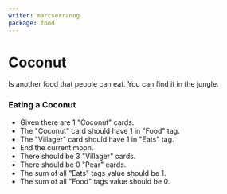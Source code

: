```yaml
---
writer: marcserranog
package: food
---
```

# Coconut

Is another food that people can eat. You can find it in the jungle.

### Eating a Coconut

 * Given there are 1 "Coconut" cards.
 * The "Coconut" card should have 1 in "Food" tag.
 * The "Villager" card should have 1 in "Eats" tag.
 * End the current moon.
 * There should be 3 "Villager" cards.
 * There should be 0 "Pear" cards.
 * The sum of all "Eats" tags value should be 1.
 * The sum of all "Food" tags value should be 0.

